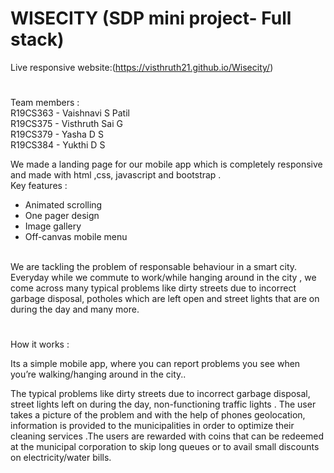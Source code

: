# WISECITY (SDP mini project- Full stack) 

Live responsive website:(https://visthruth21.github.io/Wisecity/)

#
Team members :</br>
      R19CS363 - Vaishnavi S Patil </br>
      R19CS375 - Visthruth Sai G </br>
      R19CS379 - Yasha D S</br>
      R19CS384 - Yukthi D S</br>

We made a landing page for our mobile app which is completely responsive and made with html ,css, javascript and bootstrap .
</br>
Key features :</br>
* Animated scrolling
* One pager design
* Image gallery
* Off-canvas mobile menu
</br>
We are tackling the problem of responsable behaviour in a smart city. Everyday while we commute to work/while hanging around in the city , we come across many typical problems like dirty streets due to incorrect garbage disposal, potholes which are left open and street lights that are on during the day and many more.



#

How it works :

Its a simple mobile app, where you can report problems you see when you’re walking/hanging around in the city..

The typical problems like dirty streets due to incorrect garbage disposal, street lights left on during the day, non-functioning traffic lights . The user takes a picture of the problem and with the help of phones geolocation, information is provided to the municipalities in order to optimize their cleaning services .The users are rewarded with coins that can be redeemed at the municipal corporation to skip long queues or to avail small discounts on electricity/water bills.


#

